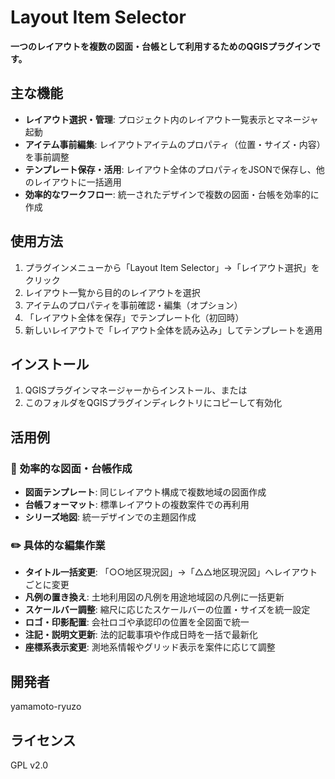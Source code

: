 # Layout Item Selector

**一つのレイアウトを複数の図面・台帳として利用するためのQGISプラグインです。**

## 主な機能

- **レイアウト選択・管理**: プロジェクト内のレイアウト一覧表示とマネージャ起動
- **アイテム事前編集**: レイアウトアイテムのプロパティ（位置・サイズ・内容）を事前調整
- **テンプレート保存・活用**: レイアウト全体のプロパティをJSONで保存し、他のレイアウトに一括適用
- **効率的なワークフロー**: 統一されたデザインで複数の図面・台帳を効率的に作成

## 使用方法

1. プラグインメニューから「Layout Item Selector」→「レイアウト選択」をクリック
2. レイアウト一覧から目的のレイアウトを選択
3. アイテムのプロパティを事前確認・編集（オプション）
4. 「レイアウト全体を保存」でテンプレート化（初回時）
5. 新しいレイアウトで「レイアウト全体を読み込み」してテンプレートを適用

## インストール

1. QGISプラグインマネージャーからインストール、または
2. このフォルダをQGISプラグインディレクトリにコピーして有効化

## 活用例

### 🎯 **効率的な図面・台帳作成**
- **図面テンプレート**: 同じレイアウト構成で複数地域の図面作成
- **台帳フォーマット**: 標準レイアウトの複数案件での再利用
- **シリーズ地図**: 統一デザインでの主題図作成

### ✏️ **具体的な編集作業**
- **タイトル一括変更**: 「○○地区現況図」→「△△地区現況図」へレイアウトごとに変更
- **凡例の置き換え**: 土地利用図の凡例を用途地域図の凡例に一括更新
- **スケールバー調整**: 縮尺に応じたスケールバーの位置・サイズを統一設定
- **ロゴ・印影配置**: 会社ロゴや承認印の位置を全図面で統一
- **注記・説明文更新**: 法的記載事項や作成日時を一括で最新化
- **座標系表示変更**: 測地系情報やグリッド表示を案件に応じて調整

## 開発者

yamamoto-ryuzo

## ライセンス

GPL v2.0
